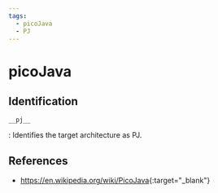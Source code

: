 ```yaml
---
tags:
  - picoJava
  - PJ
---
```

# picoJava

## Identification

`__pj__`

: Identifies the target architecture as PJ.

## References

- <https://en.wikipedia.org/wiki/PicoJava>{:target="_blank"}

<!---
#ifdef TARGET_LITTLE_ENDIAN_DEFAULT
#define CPP_SPEC        "%{mb:-D__BIG_ENDIAN__ }%{!mb:-D__LITTLE_ENDIAN__ }" 
#define ASM_SPEC        "%{mb:-EB }%{!mb:-EL }"
#else
#define CPP_SPEC        "%{ml:-D__LITTLE_ENDIAN__ }%{!ml:-D__BIG_ENDIAN__}"
#define ASM_SPEC        "%{ml:-EL } %{!ml:-EB }"
#endif

#ifndef CPP_PREDEFINES
#define CPP_PREDEFINES "-D__ELF__ -D__pj__ -Asystem=posix"
#endif
--->